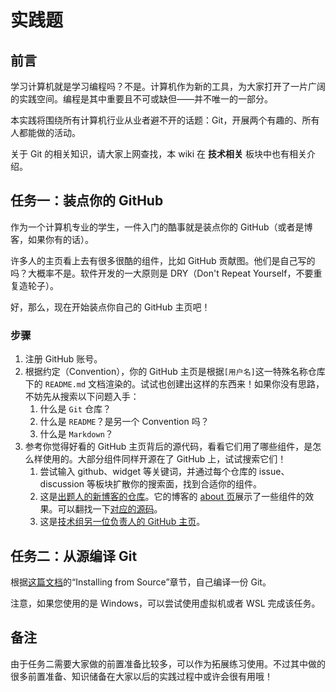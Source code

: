 # 实践题

## 前言

学习计算机就是学习编程吗？不是。计算机作为新的工具，为大家打开了一片广阔的实践空间。编程是其中重要且不可或缺但——并不唯一的一部分。

本实践将围绕所有计算机行业从业者避不开的话题：Git，开展两个有趣的、所有人都能做的活动。

关于 Git 的相关知识，请大家上网查找，本 wiki 在 **技术相关** 板块中也有相关介绍。

## 任务一：装点你的 GitHub

作为一个计算机专业的学生，一件入门的酷事就是装点你的 GitHub（或者是博客，如果你有的话）。

许多人的主页看上去有很多很酷的组件，比如 GitHub 贡献图。他们是自己写的吗？大概率不是。软件开发的一大原则是 DRY（Don't Repeat Yourself，不要重复造轮子）。

好，那么，现在开始装点你自己的 GitHub 主页吧！

### 步骤

1. 注册 GitHub 账号。
2. 根据约定（Convention），你的 GitHub 主页是根据`[用户名]`这一特殊名称仓库下的 `README.md` 文档渲染的。试试也创建出这样的东西来！如果你没有思路，不妨先从搜索以下问题入手：
    1. 什么是 `Git` 仓库？
    2. 什么是 `README`？是另一个 Convention 吗？
    3. 什么是 `Markdown`？
3. 参考你觉得好看的 GitHub 主页背后的源代码，看看它们用了哪些组件，是怎么样使用的。大部分组件同样开源在了 GitHub 上，试试搜索它们！
    1. 尝试输入 github、widget 等关键词，并通过每个仓库的 issue、discussion 等板块扩散你的搜索面，找到合适你的组件。
    2. 这是[出题人的新博客的仓库](https://github.com/dawnchan030920/personal-blog)。它的博客的 [about 页](https://personal-blog-fzfb.onrender.com/about)展示了一些组件的效果。可以翻找一下[对应的源码](https://github.com/dawnchan030920/personal-blog/blob/main/content/about/index.md)。
    3. 这是[技术组另一位负责人的 GitHub 主页](https://github.com/xiwen1)。

## 任务二：从源编译 Git

根据[这篇文档](https://git-scm.com/book/en/v2/Getting-Started-Installing-Git)的“Installing from Source”章节，自己编译一份 Git。

注意，如果您使用的是 Windows，可以尝试使用虚拟机或者 WSL 完成该任务。

## 备注

由于任务二需要大家做的前置准备比较多，可以作为拓展练习使用。不过其中做的很多前置准备、知识储备在大家以后的实践过程中或许会很有用哦！